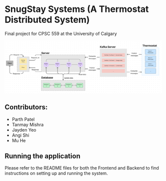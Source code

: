 # SnugStay Systems (A Thermostat Distributed System)
Final project for CPSC 559 at the University of Calgary

![ProjectArchitecture.png](ProjectArchitecture.png)
## Contributors:
- Parth Patel
- Tanmay Mishra
- Jayden Yeo
- Angi Shi 
- Mu He

## Running the application
Please refer to the README files for both the Frontend and Backend to find instructions on setting up and running the system.
